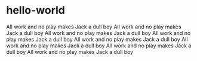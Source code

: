 # hello-world

All work and no play makes Jack a dull boy
All work and no play makes Jack a dull boy
All work and no play makes Jack a dull boy
All work and no play makes Jack a dull boy
All work and no play makes Jack a dull boy
All work and no play makes Jack a dull boy
All work and no play makes Jack a dull boy
All work and no play makes Jack a dull boy

